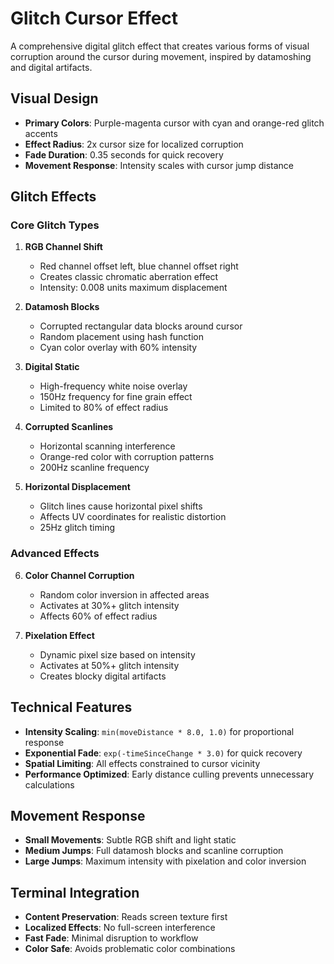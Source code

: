 # Glitch Cursor Effect

A comprehensive digital glitch effect that creates various forms of visual corruption around the cursor during movement, inspired by datamoshing and digital artifacts.

## Visual Design

- **Primary Colors**: Purple-magenta cursor with cyan and orange-red glitch accents
- **Effect Radius**: 2x cursor size for localized corruption
- **Fade Duration**: 0.35 seconds for quick recovery
- **Movement Response**: Intensity scales with cursor jump distance

## Glitch Effects

### Core Glitch Types

1. **RGB Channel Shift**
   - Red channel offset left, blue channel offset right
   - Creates classic chromatic aberration effect
   - Intensity: 0.008 units maximum displacement

2. **Datamosh Blocks**
   - Corrupted rectangular data blocks around cursor
   - Random placement using hash function
   - Cyan color overlay with 60% intensity

3. **Digital Static**
   - High-frequency white noise overlay
   - 150Hz frequency for fine grain effect
   - Limited to 80% of effect radius

4. **Corrupted Scanlines**
   - Horizontal scanning interference
   - Orange-red color with corruption patterns
   - 200Hz scanline frequency

5. **Horizontal Displacement**
   - Glitch lines cause horizontal pixel shifts
   - Affects UV coordinates for realistic distortion
   - 25Hz glitch timing

### Advanced Effects

6. **Color Channel Corruption**
   - Random color inversion in affected areas
   - Activates at 30%+ glitch intensity
   - Affects 60% of effect radius

7. **Pixelation Effect**
   - Dynamic pixel size based on intensity
   - Activates at 50%+ glitch intensity
   - Creates blocky digital artifacts

## Technical Features

- **Intensity Scaling**: `min(moveDistance * 8.0, 1.0)` for proportional response
- **Exponential Fade**: `exp(-timeSinceChange * 3.0)` for quick recovery
- **Spatial Limiting**: All effects constrained to cursor vicinity
- **Performance Optimized**: Early distance culling prevents unnecessary calculations

## Movement Response

- **Small Movements**: Subtle RGB shift and light static
- **Medium Jumps**: Full datamosh blocks and scanline corruption
- **Large Jumps**: Maximum intensity with pixelation and color inversion

## Terminal Integration

- **Content Preservation**: Reads screen texture first
- **Localized Effects**: No full-screen interference
- **Fast Fade**: Minimal disruption to workflow
- **Color Safe**: Avoids problematic color combinations